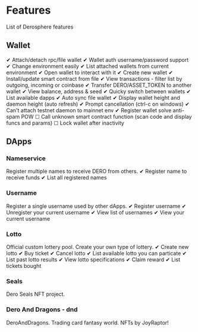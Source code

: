 # Features

List of Derosphere features

## Wallet

✔ Attach/detach rpc/file wallet
✔ Wallet auth username/password support
✔ Change environment easily
✔ List attached wallets from current environment
✔ Open wallet to interact with it
✔ Create new wallet
✔ Install/update smart contract from file
✔ View transactions - filter list by outgoing, incoming or coinbase
✔ Transfer DERO/ASSET_TOKEN to another wallet
✔ View balance, address & seed
✔ Quicky switch between wallets
✔ List available dapps
✔ Auto sync file wallet
✔ Display wallet height and daemon height (auto refresh)
✔ Prompt cancellation (ctrl-c on windows)
✔ Can't attach testnet daemon to mainnet env
✔ Register wallet solve anti-spam POW
☐ Call unknown smart contract function (scan code and display funcs and params)
☐ Lock wallet after inactivity

## DApps

### Nameservice

Register multiple names to receive DERO from others.
✔ Register name to receive funds
✔ List all registered names

### Username

Register a single username used by other dApps.
✔ Register username
✔ Unregister your current username
✔ View list of usernames
✔ View your current username

### Lotto

Official custom lottery pool. Create your own type of lottery.
✔ Create new lotto
✔ Buy ticket
✔ Cancel lotto
✔ List available lotto you can particate
✔ List past lotto results
✔ View lotto specifications
✔ Claim reward
✔ List tickets bought

### Seals

Dero Seals NFT project.

### Dero And Dragons - dnd

DeroAndDragons. Trading card fantasy world. NFTs by JoyRaptor!
